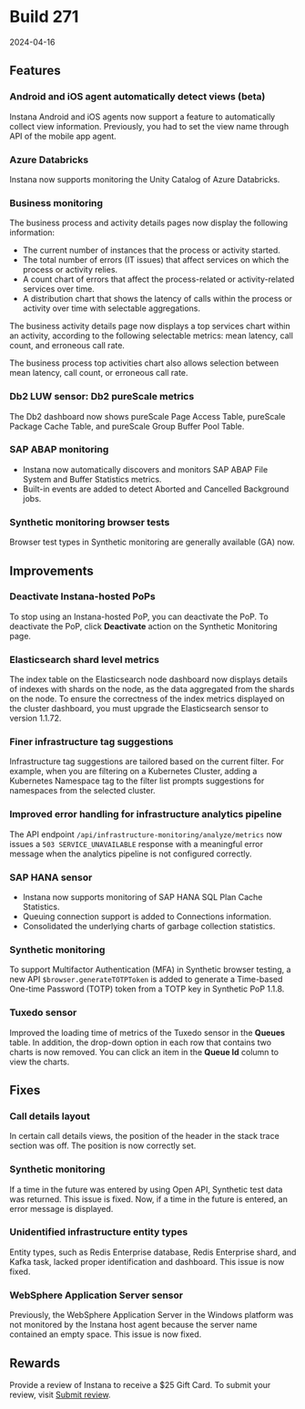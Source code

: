 # Build 271

2024-04-16

## Features

### Android and iOS agent automatically detect views (beta)

Instana Android and iOS agents now support a feature to automatically collect view information. Previously, you had to set the view name through API of the mobile app agent.

### Azure Databricks

Instana now supports monitoring the Unity Catalog of Azure Databricks.

### Business monitoring

The business process and activity details pages now display the following information:
- The current number of instances that the process or activity started.
- The total number of errors (IT issues) that affect services on which the process or activity relies.
- A count chart of errors that affect the process-related or activity-related services over time.
- A distribution chart that shows the latency of calls within the process or activity over time with selectable aggregations.

The business activity details page now displays a top services chart within an activity, according to the following selectable metrics: mean latency, call count, and erroneous call rate.

The business process top activities chart also allows selection between mean latency, call count, or erroneous call rate.

### Db2 LUW sensor: Db2 pureScale metrics

The Db2 dashboard now shows pureScale Page Access Table, pureScale Package Cache Table, and pureScale Group Buffer Pool Table.

### SAP ABAP monitoring

- Instana now automatically discovers and monitors SAP ABAP File System and Buffer Statistics metrics.
- Built-in events are added to detect Aborted and Cancelled Background jobs.

### Synthetic monitoring browser tests

Browser test types in Synthetic monitoring are generally available (GA) now.


## Improvements

### Deactivate Instana-hosted PoPs

To stop using an Instana-hosted PoP, you can deactivate the PoP. To deactivate the PoP, click **Deactivate** action on the Synthetic Monitoring page.

### Elasticsearch shard level metrics

The index table on the Elasticsearch node dashboard now displays details of indexes with shards on the node, as the data aggregated from the shards on the node. To ensure the correctness of the index metrics displayed on the cluster dashboard, you must upgrade the Elasticsearch sensor to version 1.1.72.

### Finer infrastructure tag suggestions

Infrastructure tag suggestions are tailored based on the current filter. For example, when you are filtering on a Kubernetes Cluster, adding a Kubernetes Namespace tag to the filter list prompts suggestions for namespaces from the selected cluster.

### Improved error handling for infrastructure analytics pipeline

The API endpoint `/api/infrastructure-monitoring/analyze/metrics` now issues a `503 SERVICE_UNAVAILABLE` response with a meaningful error message when the analytics pipeline is not configured correctly.

### SAP HANA sensor

- Instana now supports monitoring of SAP HANA SQL Plan Cache Statistics.
- Queuing connection support is added to Connections information.
- Consolidated the underlying charts of garbage collection statistics.

### Synthetic monitoring

To support Multifactor Authentication (MFA) in Synthetic browser testing, a new API `$browser.generateTOTPToken` is added to generate a Time-based One-time Password (TOTP) token from a TOTP key in Synthetic PoP 1.1.8.

### Tuxedo sensor

Improved the loading time of metrics of the Tuxedo sensor in the **Queues** table. In addition, the drop-down option in each row that contains two charts is now removed. You can click an item in the **Queue Id** column to view the charts.


## Fixes

### Call details layout

In certain call details views, the position of the header in the stack trace section was off. The position is now correctly set.

### Synthetic monitoring

If a time in the future was entered by using Open API, Synthetic test data was returned. This issue is fixed. Now, if a time in the future is entered, an error message is displayed.

### Unidentified infrastructure entity types

Entity types, such as Redis Enterprise database, Redis Enterprise shard, and Kafka task, lacked proper identification and dashboard. This issue is now fixed.

### WebSphere Application Server sensor

Previously, the WebSphere Application Server in the Windows platform was not monitored by the Instana host agent because the server name contained an empty space. This issue is now fixed.

## Rewards

Provide a review of Instana to receive a $25 Gift Card. To submit your review, visit [Submit review](https://gtnr.io/wg5XjSijw).
